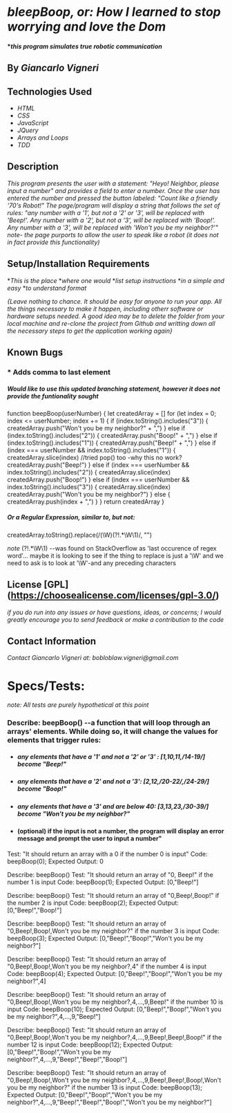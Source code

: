 # _bleepBoop, or: How I learned to stop worrying and love the Dom_

#### *_this program simulates true robotic communication_

## By _**Giancarlo Vigneri**_

## Technologies Used

* _HTML_
* _CSS_
* _JavaScript_
* _JQuery_
* _Arrays and Loops_
* _TDD_


## Description
 _This program presents the user with a statement: "Heyo! Neighbor, please input a number" and provides a field to enter a number. Once the user has entered the number and pressed the button labeled: "Count like a friendly '70's Robot!" The page/program will display a string that follows the set of rules: "any number with a '1', but not a '2' or '3', will be replaced with 'Beep!'. Any number with a '2', but not a '3', will be replaced with 'Boop!'. Any number with a '3', will be replaced with 'Won't you be my neighbor?'" note- the page purports to allow the user to speak like a robot (it does not in fact provide this functionality)_

## Setup/Installation Requirements

*_This is the place_
*_where one would_
*_list setup instructions_
*_in a simple and easy_
*_to understand format_

_{Leave nothing to chance. It should be easy for anyone to run your app. All the things necessary to make it happen, including otherr software or hardware setups needed. A good idea may be to delete the folder from your local machine and re-clone the project from Github and writting down all the necessary steps to get the application working again}_

## Known Bugs

### * Adds comma to last element 
 
##### _Would like to use this updated branching statement, however it does not provide the funtionality sought_

 function beepBoop(userNumber) {
  let createdArray = []
  for (let index = 0; index <= userNumber; index += 1) {
    if (index.toString().includes("3")) {
      createdArray.push("Won't you be my neighbor?" + ",")
    } else if (index.toString().includes("2")) {
      createdArray.push("Boop!" + ",")
    } else if (index.toString().includes("1")) {
      createdArray.push("Beep!" + ",")
    } else if (index === userNumber && index.toString().includes("1")) {
      createdArray.slice(index)        //tried pop() too -why this no work?
      createdArray.push("Beep!")
    } else if (index === userNumber && index.toString().includes("2")) {
      createdArray.slice(index)
      createdArray.push("Boop!")
    } else if (index === userNumber && index.toString().includes("3")) {
      createdArray.slice(index)
      createdArray.push("Won't you be my neighbor?")
    } else {
      createdArray.push(index + ",")
    }
  }
  return createdArray
}

##### _Or a Regular Expression, similar to, but not:_

createdArray.toString().replace(/(\W)(?!.*\W\1)/, "")

_note_ (?!.*\W\1) --was found on StackOverflow as 'last occurence of regex word'... maybe it is looking to see if the thing to replace is just a '\W' and we need to ask is to look at '\W'-and any preceding characters

## License [GPL] (https://choosealicense.com/licenses/gpl-3.0/)

_if you do run into any issues or have questions, ideas, or concerns; I would greatly encourage you to send feedback or make a contribution to the code_

## Contact Information

_Contact Giancarlo Vigneri at: bobloblaw.vigneri@gmail.com_

# Specs/Tests:
 _note: All tests are purely hypothetical at this point_

### Describe: beepBoop() --a function that will loop through an arrays' elements. While doing so, it will change the values for elements that trigger rules: 
 
*  ##### any elements that have a '1' and not a '2' or '3' : [1,10,11,/14-19/] become "Beep!"

* ##### any elements that have a '2' and not a '3': [2,12,/20-22/,/24-29/] become "Boop!"

* ##### any elements that have a '3' and are below 40: [3,13,23,/30-39/] become "Won't you be my neighbor?"

* #### (optional) if the input is not a number, the program will display an error message and prompt the user to input a number"

Test: "It should return an array with a 0 if the number 0 is input"
Code: beepBoop(0);
Expected Output: 0

Describe: beepBoop()
Test: "It should return an array of "0, Beep!" if the number 1 is input
Code: beepBoop(1);
Expected Output: [0,"Beep!"]

Describe: beepBoop()
Test: "It should return an array of "0,Beep!,Boop!" if the number 2 is input
Code: beepBoop(2);
Expected Output: [0,"Beep!","Boop!"]

Describe: beepBoop()
Test: "It should return an array of "0,Beep!,Boop!,Won't you be my neighbor?" if the number 3 is input
Code: beepBoop(3);
Expected Output: [0,"Beep!","Boop!","Won't you be my neighbor?"]

Describe: beepBoop()
Test: "It should return an array of "0,Beep!,Boop!,Won't you be my neighbor?,4" if the number 4 is input
Code: beepBoop(4);
Expected Output: [0,"Beep!","Boop!","Won't you be my neighbor?",4]

Describe: beepBoop()
Test: "It should return an array of "0,Beep!,Boop!,Won't you be my neighbor?,4,...,9,Beep!" if the number 10 is input
Code: beepBoop(10);
Expected Output: [0,"Beep!","Boop!","Won't you be my neighbor?",4,...,9,"Beep!"]

Describe: beepBoop()
Test: "It should return an array of "0,Beep!,Boop!,Won't you be my neighbor?,4,...,9,Beep!,Beep!,Boop!" if the number 12 is input
Code: beepBoop(12);
Expected Output: [0,"Beep!","Boop!","Won't you be my neighbor?",4,...,9,"Beep!","Beep!","Boop!"]

Describe: beepBoop()
Test: "It should return an array of "0,Beep!,Boop!,Won't you be my neighbor?,4,...,9,Beep!,Beep!,Boop!,Won't you be my neighbor?" if the number 13 is input
Code: beepBoop(13);
Expected Output: [0,"Beep!","Boop!","Won't you be my neighbor?",4,...,9,"Beep!","Beep!","Boop!","Won't you be my neighbor?"]

